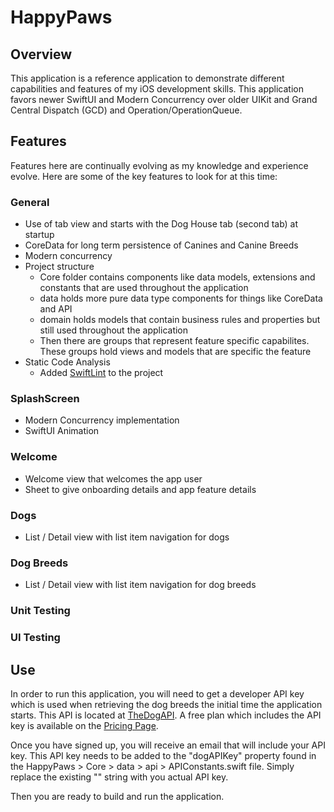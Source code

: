 # HappyPaws

## Overview
This application is a reference application to demonstrate different capabilities and features
of my iOS development skills. This application favors newer SwiftUI and Modern Concurrency over
older UIKit and Grand Central Dispatch (GCD) and Operation/OperationQueue.

## Features
Features here are continually evolving as my knowledge and experience evolve. Here are some of
the key features to look for at this time:

### General
- Use of tab view and starts with the Dog House tab (second tab) at startup
- CoreData for long term persistence of Canines and Canine Breeds
- Modern concurrency
- Project structure
  - Core folder contains components like data models, extensions and constants that are used throughout the application
  - data holds more pure data type components for things like CoreData and API
  - domain holds models that contain business rules and properties but still used throughout the application
  - Then there are groups that represent feature specific capabilites. These groups hold views and models that are specific the feature
- Static Code Analysis
  - Added [SwiftLint](https://github.com/realm/SwiftLint) to the project

### SplashScreen
- Modern Concurrency implementation
- SwiftUI Animation

### Welcome
- Welcome view that welcomes the app user
- Sheet to give onboarding details and app feature details

### Dogs
- List / Detail view with list item navigation for dogs

### Dog Breeds
- List / Detail view with list item navigation for dog breeds

### Unit Testing

### UI Testing

## Use
In order to run this application, you will need to get a developer API key which is used
when retrieving the dog breeds the initial time the application starts. This API is
located at [TheDogAPI](https://thedogapi.com). A free plan which includes the API key
is available on the [Pricing Page](https://thedogapi.com/#pricing).

Once you have signed up, you will receive an email that will include your API key.
This API key needs to be added to the "dogAPIKey" property found in the HappyPaws > 
Core > data > api > APIConstants.swift file. Simply replace the existing "<your API key here>"
string with you actual API key.

Then you are ready to build and run the application.

